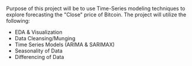 Purpose of this project will be to use Time-Series modeling techniques to explore forecasting the "Close" price of Bitcoin. The project will utilize the following:

- EDA & Visualization
- Data Cleansing/Munging
- Time Series Models (ARIMA & SARIMAX)
- Seasonality of Data
- Differencing of Data
